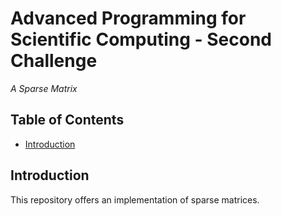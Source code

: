 # Advanced Programming for Scientific Computing - Second Challenge

_A Sparse Matrix_

## Table of Contents

- [Introduction](#introduction)

## Introduction

This repository offers an implementation of sparse matrices.